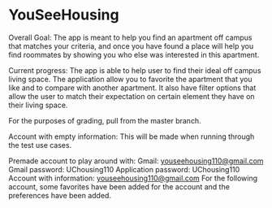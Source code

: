 # YouSeeHousing

Overall Goal:
The app is meant to help you find an apartment off campus that matches your criteria, and once you have 
found a place will help you find roommates by showing you who else was interested in this apartment. 

Current progress:
The app is able to help user to find their ideal off campus living space. The application allow you to favorite the apartment that you like and to compare with another apartment. It also have filter options that allow the user to match their expectation on certain element they have on their living space.

For the purposes of grading, pull from the master branch. 

Account with empty information: This will be made when running through the test use cases. 


Premade account to play around with: 
Gmail: youseehousing110@gmail.com 
Gmail password: UChousing110
Application password: UChousing110
Account with information: youseehousing110@gmail.com 
For the following account, some favorites have been added for the account and the preferences have been added.
